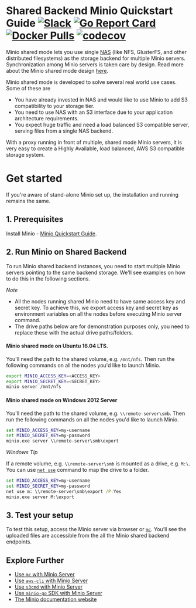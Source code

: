 # Shared Backend Minio Quickstart Guide [![Slack](https://slack.minio.io/slack?type=svg)](https://slack.minio.io) [![Go Report Card](https://goreportcard.com/badge/minio/minio)](https://goreportcard.com/report/minio/minio) [![Docker Pulls](https://img.shields.io/docker/pulls/minio/minio.svg?maxAge=604800)](https://hub.docker.com/r/minio/minio/) [![codecov](https://codecov.io/gh/minio/minio/branch/master/graph/badge.svg)](https://codecov.io/gh/minio/minio)

Minio shared mode lets you use single [NAS](https://en.wikipedia.org/wiki/Network-attached_storage) (like NFS, GlusterFS, and other 
distributed filesystems) as the storage backend for multiple Minio servers. Synchronization among Minio servers is taken care by design. 
Read more about the Minio shared mode design [here](https://github.com/minio/minio/blob/master/docs/shared-backend/DESIGN.md).

Minio shared mode is developed to solve several real world use cases. Some of these are

- You have already invested in NAS and would like to use Minio to add S3 compatibility to your storage tier.
- You need to use NAS with an S3 interface due to your application architecture requirements.
- You expect huge traffic and need a load balanced S3 compatible server, serving files from a single NAS backend. 

With a proxy running in front of multiple, shared mode Minio servers, it is very easy to create a Highly Available, load balanced, AWS S3 compatible storage system. 

# Get started

If you're aware of stand-alone Minio set up, the installation and running remains the same. 

## 1. Prerequisites

Install Minio - [Minio Quickstart Guide](https://docs.minio.io/docs/minio).

## 2. Run Minio on Shared Backend

To run Minio shared backend instances, you need to start multiple Minio servers pointing to the same backend storage. We'll see examples on how to do this in the following sections.

*Note*

- All the nodes running shared Minio need to have same access key and secret key. To achieve this, we export access key and secret key as environment variables on all the nodes before executing Minio server command.
- The drive paths below are for demonstration purposes only, you need to replace these with the actual drive paths/folders.

#### Minio shared mode on Ubuntu 16.04 LTS. 

You'll need the path to the shared volume, e.g. `/mnt/nfs`. Then run the following commands on all the nodes you'd like to launch Minio.

```sh
export MINIO_ACCESS_KEY=<ACCESS_KEY>
export MINIO_SECRET_KEY=<SECRET_KEY>
minio server /mnt/nfs
```

#### Minio shared mode on Windows 2012 Server

You'll need the path to the shared volume, e.g. `\\remote-server\smb`. Then run the following commands on all the nodes you'd like to launch Minio.

```cmd
set MINIO_ACCESS_KEY=my-username
set MINIO_SECRET_KEY=my-password
minio.exe server \\remote-server\smb\export
```

*Windows Tip*

If a remote volume, e.g. `\\remote-server\smb` is mounted as a drive, e.g. `M:\`. You can use [`net use`](https://technet.microsoft.com/en-us/library/bb490717.aspx) command to map the drive to a folder. 

```cmd
set MINIO_ACCESS_KEY=my-username
set MINIO_SECRET_KEY=my-password
net use m: \\remote-server\smb\export /P:Yes
minio.exe server M:\export
```

## 3. Test your setup

To test this setup, access the Minio server via browser or [`mc`](https://docs.minio.io/docs/minio-client-quickstart-guide). You’ll see the uploaded files are accessible from the all the Minio shared backend endpoints.

## Explore Further
- [Use `mc` with Minio Server](https://docs.minio.io/docs/minio-client-quickstart-guide)
- [Use `aws-cli` with Minio Server](https://docs.minio.io/docs/aws-cli-with-minio)
- [Use `s3cmd` with Minio Server](https://docs.minio.io/docs/s3cmd-with-minio)
- [Use `minio-go` SDK with Minio Server](https://docs.minio.io/docs/golang-client-quickstart-guide)
- [The Minio documentation website](https://docs.minio.io)
